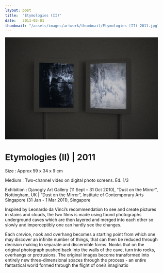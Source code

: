 ```yaml
---
layout: post
title:  "Etymologies (II)"
date:   2011-02-01
thumbnail: "/assets/images/artwork/thumbnail/Etymologies-(II)-2011.jpg"
---
```


![My image Name](/assets/images/artwork/Etymologies_II.jpg)

# Etymologies (II) | 2011

Size
: Approx 59 x 34 x 9 cm

Medium
: Two-channel video on digital photo screens. Ed. 1/3

Exhibition
: Djanogly Art Gallery (11 Sept – 31 Oct 2010), “Dust on the Mirror”, Nottingham, UK |
“Dust on the Mirror”, Institute of Contemporary Arts Singapore (31 Jan - 1 Mar 2011), Singapore

Inspired by Leonardo da Vinci’s recommendation to see and create pictures in stains and clouds, the two films is made using found photographs underground caves which are then layered and merged into each other so slowly and imperceptibly one can hardly see the changes.

Each crevice, nook and overhang becomes a starting point from which one may discover an infinite number of things, that can then be reduced through decision making to separate and discernible forms. Nooks that on the original photograph pushed back into the walls of the cave, turn into rocks, overhangs or protrusions.  The original images become transformed into entirely new three-dimensional spaces through the process - an entire fantastical world formed through the flight of one’s imaginatio